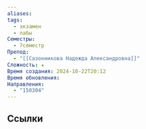 ```yaml
---
aliases: 
tags:
  - экзамен
  - лабы
Семестры:
  - 7семестр
Препод:
  - "[[Сазонникова Надежда Александровна]]"
Сложность: ★
Время создания: 2024-10-22T20:12
Время обновления: 
Направления:
  - "150304"
---
```


## Ссылки

